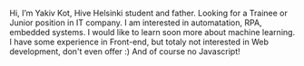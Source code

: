 Hi, I’m Yakiv Kot, Hive Helsinki student and father. 
Looking for a Trainee or Junior position in IT company. I am interested in automatation, RPA, embedded systems. I would like to learn soon more about machine learning.
I have some experience in Front-end, but totaly not interested in Web development, don't even offer :) And of course no Javascript!
